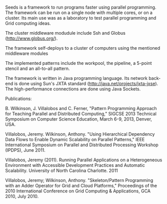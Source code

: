Seeds is a framework to run programs faster using parallel programming.  The framework can be run on a single node with multiple cores, or on a cluster.  Its main use was as a laboratory to test parallel programming and Grid computing ideas.

The cluster middleware modudule include Ssh and Globus (http://www.globus.org/).

The framework self-deploys to a cluster of computers using the mentioned middleware modules

The implemented patterns include the workpool, the pipeline, a 5-point stencil and an all-to-all pattern.

The framework is written in Java programming language.  Its network back-end is done using Sun's JXTA standard (http://java.net/projects/jxta-jxse).  The high-performance connections are done using Java Sockets.

Publications:

B. Wilkinson, J. Villalobos and C. Ferner, "Pattern Programming Approach for Teaching
Parallel and Distributed Computing," SIGCSE 2013 Technical Symposium on Computer
Science Education, March 6-9, 2013, Denver, USA.

Villalobos, Jeremy. Wilkinson, Anthony. "Using Hierarchical Dependency Data Flows to Enable Dynamic Scalability on Parallel Patterns," IEEE International Symposium on Parallel and Distributed Processing Workshop (IPDPS), June 2011.

Villalobos, Jeremy (2011). Running Parallel Applications on a Heterogeneous Environment with Accessible Development Practices and Automatic Scalability. University of North Carolina Charlotte. 2011

Villalobos, Jeremy; Wilkinson, Anthony. "Skeleton/Pattern Programming with an Adder Operator for Grid and Cloud Platforms," Proceedings of the 2010 International Conference on Grid Computing & Applications, GCA 2010, July 2010.